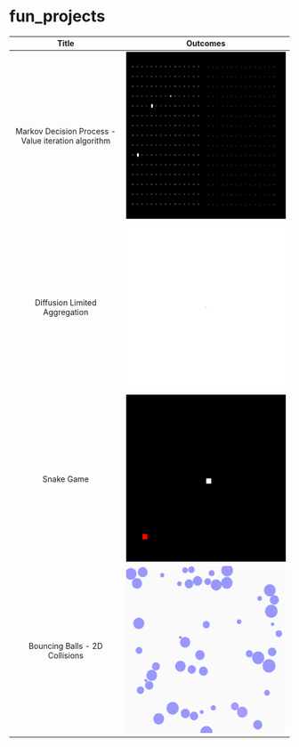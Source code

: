 # fun_projects
|Title|Outcomes|
|:---:|:---:|
|Markov Decision Process - Value iteration algorithm|<img src="reinforcement_learning/value_iteration_algorithm_3.gif" width="600" height="300" />|
|Diffusion Limited Aggregation|<img src="DLA/simulation_results/sim_5_loop.gif" width="300" height="300" />|
|Snake Game|<img src="snakegame/snake_game_loop.gif" width="300" height="300" />|
|Bouncing Balls - 2D Collisions|<img src="bouncingballs/bouncing_balls_3.gif" width="300" height="300" />|



